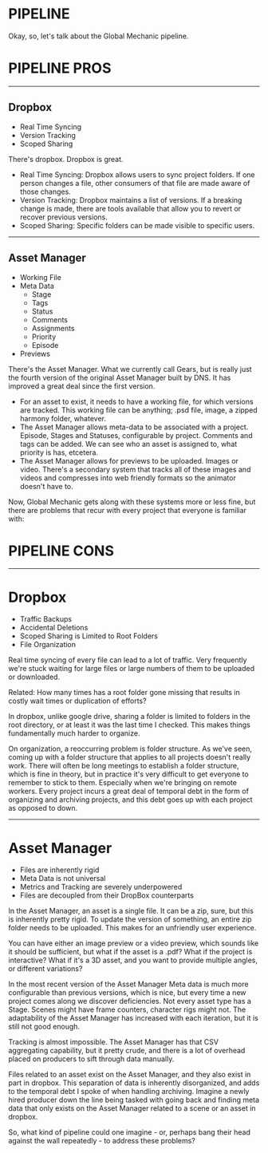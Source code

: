 <!-- @CenterHeader clear skip -->
# PIPELINE

<!-- @Prompt -->
Okay, so, let's talk about the Global Mechanic pipeline.

<!-- @Section clear -->
# PIPELINE PROS
---

## Dropbox
- Real Time Syncing
- Version Tracking
- Scoped Sharing

<!-- @Prompt -->
There's dropbox. Dropbox is great.

- Real Time Syncing: Dropbox allows users to sync project folders. If one person changes a file, other consumers of that file are made aware of those changes.
- Version Tracking: Dropbox maintains a list of versions. If a breaking change is made, there are tools available that allow you to revert or recover previous versions.
- Scoped Sharing: Specific folders can be made visible to specific users.

<!-- @Section -->
---
## Asset Manager


- Working File
- Meta Data
    - Stage
    - Tags
    - Status
    - Comments
    - Assignments
    - Priority
    - Episode
- Previews

<!-- @Prompt -->
There's the Asset Manager. What we currently call Gears, but is really just the fourth version of the original Asset Manager built by DNS. It has improved a great deal since the first version.

- For an asset to exist, it needs to have a working file, for which versions are tracked. This working file can be anything; .psd file, image, a zipped harmony folder, whatever.
- The Asset Manager allows meta-data to be associated with a project. Episode, Stages and Statuses, configurable by project. Comments and tags can be added. We can see who an asset is assigned to, what priority is has, etcetera. 
- The Asset Manager allows for previews to be uploaded. Images or video. There's a secondary system that tracks all of these images and videos and compresses into web friendly formats so the animator doesn't have to.

<!-- @Prompt -->
Now, Global Mechanic gets along with these systems more or less fine, but there are problems that recur with every project that everyone is familiar with:

<!-- @Section clear -->
# PIPELINE CONS

---
# Dropbox

- Traffic Backups
- Accidental Deletions
- Scoped Sharing is Limited to Root Folders
- File Organization

<!-- @Prompt -->
Real time syncing of every file can lead to a lot of traffic. Very frequently we're stuck waiting for large files or large numbers of them to be uploaded or downloaded.
<!-- @Prompt -->
Related: How many times has a root folder gone missing that results in costly wait times or duplication of efforts?
<!-- @Prompt -->
In dropbox, unlike google drive, sharing a folder is limited to folders in the root directory, or at least it was the last time I checked. This makes things fundamentally much harder to organize.
<!-- @Prompt -->
On organization, a reoccurring problem is folder structure. As we've seen, coming up with a folder structure that applies to all projects doesn't really work. There will often be long meetings to establish a folder structure, which is fine in theory, but in practice it's very difficult to get everyone to remember to stick to them. Especially when we're bringing on remote workers. Every project incurs a great deal of temporal debt in the form of organizing and archiving projects, and this debt goes up with each project as opposed to down.

<!-- @Section -->

---
# Asset Manager
- Files are inherently rigid
- Meta Data is not universal
- Metrics and Tracking are severely underpowered
- Files are decoupled from their DropBox counterparts

<!-- @Prompt -->
In the Asset Manager, an asset is a single file. It can be a zip, sure, but this is inherently pretty rigid. To update the version of something, an entire zip folder needs to be uploaded. This makes for an unfriendly user experience.
<!-- @Prompt -->
You can have either an image preview or a video preview, which sounds like it should be sufficient, but what if the asset is a .pdf? What if the project is interactive? What if it's a 3D asset, and you want to provide multiple angles, or different variations? 
<!-- @Prompt -->
In the most recent version of the Asset Manager Meta data is much more configurable than previous versions, which is nice, but every time a new project comes along we discover deficiencies. Not every asset type has a Stage. Scenes might have frame counters, character rigs might not. The adaptability of the Asset Manager has increased with each iteration, but it is still not good enough.
<!-- @Prompt -->
Tracking is almost impossible. The Asset Manager has that CSV aggregating capability, but it pretty crude, and there is a lot of overhead placed on producers to sift through data manually.
<!-- @Prompt -->
Files related to an asset exist on the Asset Manager, and they also exist in part in dropbox. This separation of data is inherently disorganized, and adds to the temporal debt I spoke of when handling archiving. Imagine a newly hired producer down the line being tasked with going back and finding meta data that only exists on the Asset Manager related to a scene or an asset in dropbox. 

<!-- @Prompt -->
So, what kind of pipeline could one imagine - or, perhaps bang their head against the wall repeatedly - to address these problems?